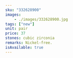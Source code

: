 ```yaml
---
sku: "332628900"
images:
    - ./images/332628900.jpg
tags: ["new"]
unit: pair
price: 37
stones: cubic zirconia
remarks: Nickel-free.
isAvailable: true
---
```

